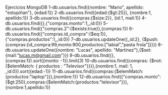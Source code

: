 Ejercicios MongoDB
1-db.usuarios.find({nombre: "Mario", apellido: "estupiñan"}, {edad:1})
2-db.usuarios.find({edad:{$gt:25}}, {nombre:1, apellido:1})
3-db.usuarios.find({compras:{$size:2}}, {id:1, mail:1})
4-db.usuarios.find({},{"compras.monto":1,_id:0})
5-db.usuarios.find({"compras.2":{$exists:true}},{compras:1})
6-db.usuarios.find({"compras.id_compra":{$eq:1}},{"compras.productos":1,_id:0})
7-db.usuarios.updateOne({_id:2}, {$push:{compras:{id_compra:99,monto:900,productos:["labial","pasta frola"]}}})
8-db.usuarios.updateOne({nombre: "Lucas", apellido: "Martínez"},{$set:{mail:"lucas.m@gmail.com"}})
9-db.usuarios.find({}, {compras:1}).sort({monto: -1}).limit(3)
10-db.usuarios.find({compras: {$not:{$elemMatch: { productos : "Televisor"}}}},{nombre:1, mail: 1, _id:0}).sort({edad:-1})
11-db.usuarios.find({compras:{$elemMatch:{productos:"laptop"}}},{nombre:1})
12-db.usuarios.find({"compras.monto":{$gt:250},compras:{$elemMatch:{productos:"televisor"}}},{nombre:1,apellido:1})
